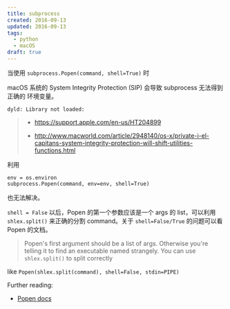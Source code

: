 ```yaml
---
title: subprocess
created: 2016-09-13
updated: 2016-09-13
tags:
  - python
  - macOS
draft: true
---
```


当使用 `subprocess.Popen(command, shell=True)` 时

macOS 系统的 System Integrity Protection (SIP) 会导致 subprocess 无法得到正确的
环境变量。

    dyld: Library not loaded:

> - https://support.apple.com/en-us/HT204899
>
> - http://www.macworld.com/article/2948140/os-x/private-i-el-capitans-system-integrity-protection-will-shift-utilities-functions.html

利用

    env = os.environ
    subprocess.Popen(command, env=env, shell=True)

也无法解决。

`shell = False` 以后，Popen 的第一个参数应该是一个 args 的 list，可以利用
`shlex.split()` 来正确的分割 command。关于 `shell=False/True` 的问题可以看 Popen
的文档。

> Popen's first argument should be a list of args. Otherwise you're telling it
> to find an executable named strangely. You can use `shlex.split()` to split
> correctly

like `Popen(shlex.split(command), shell=False, stdin=PIPE)`

Further reading:

- [Popen docs](https://docs.python.org/2/library/subprocess.html#popen-constructor)
